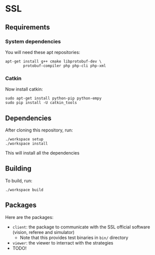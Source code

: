 # SSL

## Requirements

### System dependencies

You will need these apt repositories:

    apt-get install g++ cmake libprotobuf-dev \
            protobuf-compiler php php-cli php-xml

### Catkin

Now install catkin:

    sudo apt-get install python-pip python-empy
    sudo pip install -U catkin_tools

## Dependencies

After cloning this repository, run:

    ./workspace setup
    ./workspace install

This will install all the dependencies

## Building

To build, run:

    ./workspace build

## Packages

Here are the packages:

* ``client``: the package to communicate with the SSL official software (vision, referee and simulator)
    * Note that this provides test binaries in `bin/` directory 
* ``viewer``: the viewer to interract with the strategies
* TODO!
